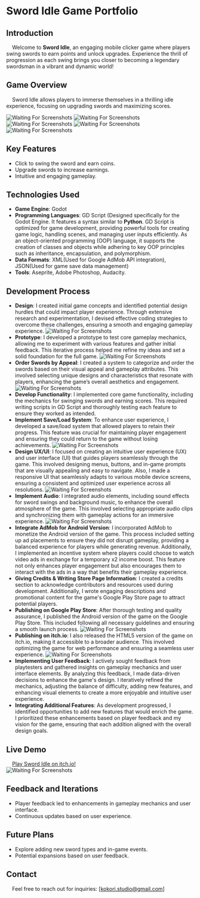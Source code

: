 # Sword Idle Game Portfolio

## Introduction
&nbsp;&nbsp;&nbsp;&nbsp;Welcome to **Sword Idle**, an engaging mobile clicker game where players swing swords to earn points and unlock upgrades. Experience the thrill of progression as each swing brings you closer to becoming a legendary swordsman in a vibrant and dynamic world!

## Game Overview
&nbsp;&nbsp;&nbsp;&nbsp;Sword Idle allows players to immerse themselves in a thrilling idle experience, focusing on upgrading swords and maximizing scores.

![Waiting For Screenshots]()
![Waiting For Screenshots]()
![Waiting For Screenshots]()
![Waiting For Screenshots]()
![Waiting For Screenshots]()

## Key Features
- Click to swing the sword and earn coins.
- Upgrade swords to increase earnings.
- Intuitive and engaging gameplay.

## Technologies Used
- **Game Engine**: Godot
- **Programming Languages**: GD Script (Designed specifically for the Godot Engine. It features a syntax similar to **Python**. GD Script is optimized for game development, providing powerful tools for creating game logic, handling scenes, and managing user inputs efficiently. As an object-oriented programming (OOP) language, it supports the creation of classes and objects while adhering to key OOP principles such as inheritance, encapsulation, and polymorphism.
- **Data Formats**: XML(Used for Google AdMob API integration), JSON(Used for game save data management)
- **Tools**: Aseprite, Adobe Photoshop, Audacity.

## Development Process
- **Design**: I created initial game concepts and identified potential design hurdles that could impact player experience. Through extensive research and experimentation, I devised effective coding strategies to overcome these challenges, ensuring a smooth and engaging gameplay experience. ![Waiting For Screenshots]()
- **Prototype**: I developed a prototype to test core gameplay mechanics, allowing me to experiment with various features and gather initial feedback. This iterative process helped me refine my ideas and set a solid foundation for the full game. ![Waiting For Screenshots]()
- **Order Swords by Appeal**: I created a system to categorize and order the swords based on their visual appeal and gameplay attributes. This involved selecting unique designs and characteristics that resonate with players, enhancing the game’s overall aesthetics and engagement. ![Waiting For Screenshots]()
- **Develop Functionality**: I implemented core game functionality, including the mechanics for swinging swords and earning scores. This required writing scripts in GD Script and thoroughly testing each feature to ensure they worked as intended.
- **Implement Save/Load System**: To enhance user experience, I developed a save/load system that allowed players to retain their progress. This feature was crucial for maintaining player engagement and ensuring they could return to the game without losing achievements. ![Waiting For Screenshots]()
- **Design UX/UI**: I focused on creating an intuitive user experience (UX) and user interface (UI) that guides players seamlessly through the game. This involved designing menus, buttons, and in-game prompts that are visually appealing and easy to navigate. Also, I made a responsive UI that seamlessly adapts to various mobile device screens, ensuring a consistent and optimized user experience across all resolutions. ![Waiting For Screenshots]() 
- **Implement Audio**: I integrated audio elements, including sound effects for sword swings and background music, to enhance the overall atmosphere of the game. This involved selecting appropriate audio clips and synchronizing them with gameplay actions for an immersive experience. ![Waiting For Screenshots]()
- **Integrate AdMob for Android Version**: I incorporated AdMob to monetize the Android version of the game. This process included setting up ad placements to ensure they did not disrupt gameplay, providing a balanced experience for players while generating revenue. Additionally, I implemented an incentive system where players could choose to watch video ads in exchange for a temporary x2 income boost. This feature not only enhances player engagement but also encourages them to interact with the ads in a way that benefits their gameplay experience.
- **Giving Credits & Writing Store Page Information**: I created a credits section to acknowledge contributors and resources used during development. Additionally, I wrote engaging descriptions and promotional content for the game's Google Play Store page to attract potential players.
- **Publishing on Google Play Store**: After thorough testing and quality assurance, I published the Android version of the game on the Google Play Store. This included following all necessary guidelines and ensuring a smooth launch process. ![Waiting For Screenshots]()
- **Publishing on itch.io**: I also released the HTML5 version of the game on itch.io, making it accessible to a broader audience. This involved optimizing the game for web performance and ensuring a seamless user experience. ![Waiting For Screenshots]()
- **Implementing User Feedback**: I actively sought feedback from playtesters and gathered insights on gameplay mechanics and user interface elements. By analyzing this feedback, I made data-driven decisions to enhance the game's design. I iteratively refined the mechanics, adjusting the balance of difficulty, adding new features, and enhancing visual elements to create a more enjoyable and intuitive user experience.
- **Integrating Additional Features**: As development progressed, I identified opportunities to add new features that would enrich the game. I prioritized these enhancements based on player feedback and my vision for the game, ensuring that each addition aligned with the overall design goals.


## Live Demo
&nbsp;&nbsp;&nbsp;&nbsp;[Play Sword Idle on itch.io!](https://kokori-studio.itch.io/sword-idle) <br/>
![Waiting For Screenshots]()

## Feedback and Iterations
- Player feedback led to enhancements in gameplay mechanics and user interface.
- Continuous updates based on user experience.

## Future Plans
- Explore adding new sword types and in-game events.
- Potential expansions based on user feedback.

## Contact
&nbsp;&nbsp;&nbsp;&nbsp;Feel free to reach out for inquiries: [kokori.studio@gmail.com]
